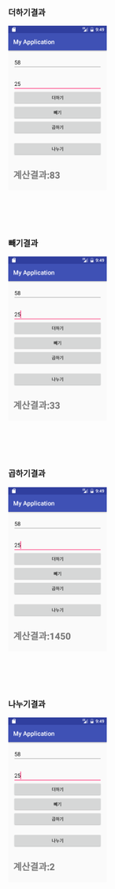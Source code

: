 <H3>더하기결과</H3>
<img src='https://github.com/ccc3132/20161111homework7/blob/master/app/src/main/java/com/example/ss/myapplication/camera/Screenshot_1479030547.png?raw=true' width =200>
<br><bR><br><br><BR>
<H3>빼기결과</H3>
<img src='https://github.com/ccc3132/20161111homework7/blob/master/app/src/main/java/com/example/ss/myapplication/camera/Screenshot_1479030552.png?raw=true' width =200>
<br><bR><br><br><BR>
<H3>곱하기결과</H3>
<img src='https://github.com/ccc3132/20161111homework7/blob/master/app/src/main/java/com/example/ss/myapplication/camera/Screenshot_1479030561.png?raw=true' width=200>
<br><bR><br><br><BR>
<H3>나누기결과</H3>
<img src= 'https://github.com/ccc3132/20161111homework7/blob/master/app/src/main/java/com/example/ss/myapplication/camera/Screenshot_1479030568.png?raw=true' width = 200>
